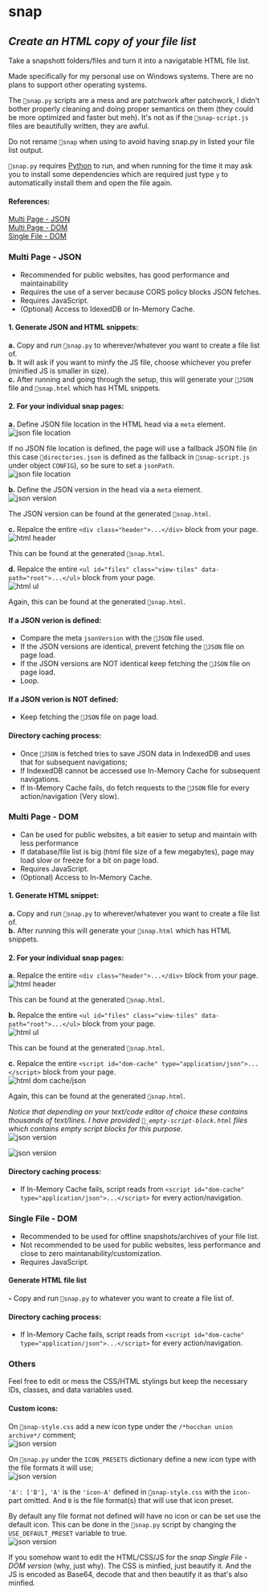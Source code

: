 # snap
## _Create an HTML copy of your file list_
Take a snapshott folders/files and turn it into a navigatable HTML file list.

Made specifically for my personal use on Windows systems. There are no plans to support other operating systems.

The `📄snap.py` scripts are a mess and are patchwork after patchwork, I didn't bother properly cleaning and doing proper semantics on them (they could be more optimized and faster but meh). It's not as if the `📄snap-script.js` files are beautifully written, they are awful.

Do not rename `📄snap` when using to avoid having snap.py in listed your file list output.

`📄snap.py` requires [Python](https://www.python.org/downloads/) to run, and when running for the time it may ask you to install some dependencies which are required just type `y` to automatically install them and open the file again.

#### References:
[Multi Page - JSON](#multi-page---json)  
[Multi Page - DOM](#multi-page---dom)  
[Single File - DOM](#single-file---dom)  

### Multi Page - JSON
- Recommended for public websites, has good performance and maintainability
- Requires the use of a server because CORS policy blocks JSON fetches.
- Requires JavaScript.
- (Optional) Access to IdexedDB or In-Memory Cache.

#### 1. Generate JSON and HTML snippets:
**a.** Copy and run `📄snap.py` to wherever/whatever you want to create a file list of.  
**b.** It will ask if you want to minfy the JS file, choose whichever you prefer (minified JS is smaller in size).  
**c.** After running and going through the setup, this will generate your `📄JSON` file and `📄snap.html` which has HTML snippets.

#### 2. For your individual snap pages:
**a.** Define JSON file location in the HTML head via a `meta` element.  
![json file location](https://i.imgur.com/V6yTKih.png)

If no JSON file location is defined, the page will use a fallback JSON file (in this case `📄directories.json` is defined as the fallback in `📄snap-script.js` under object `CONFIG`), so be sure to set a `jsonPath`.  
![json file location](https://i.imgur.com/z3S6F04.png)

**b.** Define the JSON version in the head via a `meta` element.  
![json version](https://i.imgur.com/TSY4f9s.png)

The JSON version can be found at the generated `📄snap.html`.

**c.** Repalce the entire `<div class="header">...</div>` block from your page.  
![html header](https://i.imgur.com/3eRewHH.png)

This can be found at the generated `📄snap.html`.

**d.** Repalce the entire `<ul id="files" class="view-tiles" data-path="root">...</ul>` block from your page.  
![html ul](https://i.imgur.com/sI2L4Fy.png)

Again, this can be found at the generated `📄snap.html`.
	
#### If a JSON verion is defined:
- Compare the meta `jsonVersion` with the `📄JSON` file used.
- If the JSON versions are identical, prevent fetching the `📄JSON` file on page load.
- If the JSON versions are NOT identical keep fetching the `📄JSON` file on page load.
- Loop.

#### If a JSON verion is NOT defined:
- Keep fetching the `📄JSON` file on page load.
    
#### Directory caching process:
- Once `📄JSON` is fetched tries to save JSON data in IndexedDB and uses that for subsequent navigations;
- If IndexedDB cannot be accessed use In-Memory Cache for subsequent navigations.
- If In-Memory Cache fails, do fetch requests to the `📄JSON` file for every action/navigation (Very slow).

### Multi Page - DOM
- Can be used for public websites, a bit easier to setup and maintain with less performance
- If database/file list is big (html file size of a few megabytes), page may load slow or freeze for a bit on page load.
- Requires JavaScript.
- (Optional) Access to In-Memory Cache.

#### 1. Generate HTML snippet:
**a.** Copy and run `📄snap.py` to wherever/whatever you want to create a file list of.  
**b.** After running this will generate your `📄snap.html` which has HTML snippets.

#### 2. For your individual snap pages:
**a.** Repalce the entire `<div class="header">...</div>` block from your page.  
![html header](https://i.imgur.com/7OoFk1S.png)

This can be found at the generated `📄snap.html`.

**b.** Repalce the entire `<ul id="files" class="view-tiles" data-path="root">...</ul>` block from your page.  
![html ul](https://i.imgur.com/5nTlnbO.png)

This can be found at the generated `📄snap.html`.

**c.** Repalce the entire `<script id="dom-cache" type="application/json">...</script>` block from your page.  
![html dom cache/json](https://i.imgur.com/bheLy1k.png)

Again, this can be found at the generated `📄snap.html`.

*Notice that depending on your text/code editor of choice these contains thousands of text/lines.
I have provided `📄_empty-script-block.html` files which contains empty script blocks for this purpose.*  
![json version](https://i.imgur.com/Io2Ru9o.png)
  
![json version](https://i.imgur.com/TTzumaR.png)

#### Directory caching process:
- If In-Memory Cache fails, script reads from  `<script id="dom-cache" type="application/json">...</script>` for every action/navigation.

### Single File - DOM
- Recommended to be used for offline snapshots/archives of your file list. 
- Not recommended to be used for public websites, less performance and close to zero maintanability/customization.
- Requires JavaScript.

#### Generate HTML file list
**-** Copy and run `📄snap.py` to whatever you want to create a file list of.

#### Directory caching process:
- If In-Memory Cache fails, script reads from  `<script id="dom-cache" type="application/json">...</script>` for every action/navigation.

### Others
Feel free to edit or mess the CSS/HTML stylings but keep the necessary IDs, classes, and data variables used.

#### Custom icons:
On `📄snap-style.css` add a new icon type under the `/*hocchan union archive*/` comment;  
![json version](https://i.imgur.com/hHoQoLy.png)

On `📄snap.py` under the `ICON_PRESETS` dictionary define a new icon type with the file formats it will use;  
![json version](https://i.imgur.com/yROWc6n.png)

`'A': ['B'],`
`'A'` is the `'icon-A'` defined in `📄snap-style.css` with the `icon-` part omitted.
And `B` is the file format(s) that will use that icon preset.

By default any file format not defined will have no icon or can be set use the default icon. This can be done in the `📄snap.py` script by changing the `USE_DEFAULT_PRESET` variable to true.  
![json version](https://i.imgur.com/osw8i9Z.png)

If you somehow want to edit the HTML/CSS/JS for the *snap Single File - DOM version* (why, just why). The CSS is minfied, just beautify it. And the JS is encoded as Base64, decode that and then beautify it as that's also minfied.
